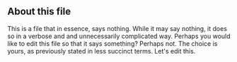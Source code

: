 ## About this file

This is a file that in essence, says nothing. While it may say nothing, it does so in a verbose and and unnecessarily complicated way. Perhaps you would like to edit this file so that it says something? Perhaps not. The choice is yours, as previously stated in less succinct terms.
Let's edit this.
